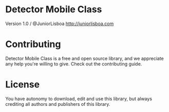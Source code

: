Detector Mobile Class
===================

Version 1.0 / @JuniorLisboa
http://juniorlisboa.com

Contributing
====================

Detector Mobile Class is a free and open source library, and we appreciate any help you're willing to give. Check out the contributing guide.



License
================
You have autonomy to download, edit and use this library, but always crediting all authors and publishers of this library.
